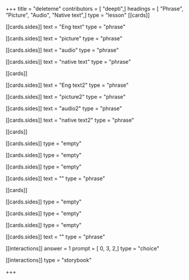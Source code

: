 +++
title = "deleteme"
contributors = [ "deepti",]
headings = [ "Phrase", "Picture", "Audio", "Native text",]
type = "lesson"
[[cards]]

[[cards.sides]]
text = "Eng text"
type = "phrase"

[[cards.sides]]
text = "picture"
type = "phrase"

[[cards.sides]]
text = "audio"
type = "phrase"

[[cards.sides]]
text = "native text"
type = "phrase"

[[cards]]

[[cards.sides]]
text = "Eng text2"
type = "phrase"

[[cards.sides]]
text = "picture2"
type = "phrase"

[[cards.sides]]
text = "audio2"
type = "phrase"

[[cards.sides]]
text = "native text2"
type = "phrase"

[[cards]]

[[cards.sides]]
type = "empty"

[[cards.sides]]
type = "empty"

[[cards.sides]]
type = "empty"

[[cards.sides]]
text = ""
type = "phrase"

[[cards]]

[[cards.sides]]
type = "empty"

[[cards.sides]]
type = "empty"

[[cards.sides]]
type = "empty"

[[cards.sides]]
text = ""
type = "phrase"

[[interactions]]
answer = 1
prompt = [ 0, 3, 2,]
type = "choice"

[[interactions]]
type = "storybook"

+++
